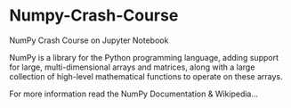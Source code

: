 # Numpy-Crash-Course
NumPy Crash Course on Jupyter Notebook

NumPy is a library for the Python programming language, adding support for large, multi-dimensional arrays and matrices, along with a large collection of high-level mathematical functions to operate on these arrays.

For more information read the NumPy Documentation & Wikipedia...
